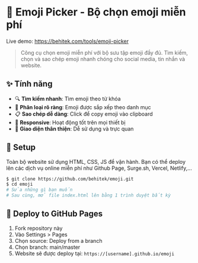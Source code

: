 # 🎯 Emoji Picker - Bộ chọn emoji miễn phí

Live demo: https://behitek.com/tools/emoji-picker

> Công cụ chọn emoji miễn phí với bộ sưu tập emoji đầy đủ. Tìm kiếm, chọn và sao chép emoji nhanh chóng cho social media, tin nhắn và website.

## ✨ Tính năng

- 🔍 **Tìm kiếm nhanh**: Tìm emoji theo từ khóa
- 📂 **Phân loại rõ ràng**: Emoji được sắp xếp theo danh mục
- 📋 **Sao chép dễ dàng**: Click để copy emoji vào clipboard
- 📱 **Responsive**: Hoạt động tốt trên mọi thiết bị
- 🎨 **Giao diện thân thiện**: Dễ sử dụng và trực quan

## 🚀 Setup

Toàn bộ website sử dụng HTML, CSS, JS để vận hành. Bạn có thể deploy lên các dịch vụ online miễn phí như Github Page, Surge.sh, Vercel, Netlify,...

```bash
$ git clone https://github.com/behitek/emoji.git
$ cd emoji
# Sửa những gì bạn muốn
# Sau cùng, mở file index.html lên bằng 1 trình duyệt bất kỳ
```

## 🎯 Deploy to GitHub Pages

1. Fork repository này
2. Vào Settings > Pages
3. Chọn source: Deploy from a branch
4. Chọn branch: main/master
5. Website sẽ được deploy tại: `https://[username].github.io/emoji`
